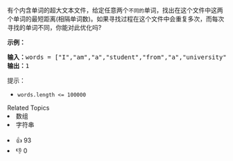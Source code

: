 <p>有个内含单词的超大文本文件，给定任意两个<code>不同的</code>单词，找出在这个文件中这两个单词的最短距离(相隔单词数)。如果寻找过程在这个文件中会重复多次，而每次寻找的单词不同，你能对此优化吗?</p>

<p><strong>示例：</strong></p>

<pre>
<strong>输入：</strong>words = ["I","am","a","student","from","a","university","in","a","city"], word1 = "a", word2 = "student"
<strong>输出：</strong>1</pre>

<p>提示：</p>

<ul>
	<li><code>words.length &lt;= 100000</code></li>
</ul>
<div><div>Related Topics</div><div><li>数组</li><li>字符串</li></div></div><br><div><li>👍 93</li><li>👎 0</li></div>